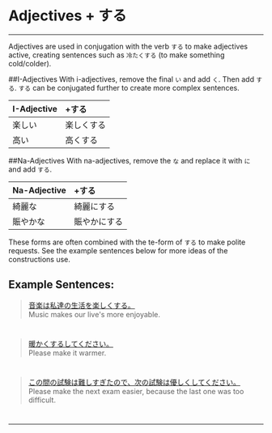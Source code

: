 # Adjectives + する
 ---
Adjectives are used in conjugation with the verb `する` to make adjectives active, creating sentences such as `冷たくする` (to make something cold/colder).

##I-Adjectives
With i-adjectives, remove the final `い` and add `く`. Then add `する`. `する` can be conjugated further to create more complex sentences. 

|I-Adjective|+する| 
|:--|:--|
|楽しい|楽しくする|
|高い|高くする|　

##Na-Adjectives
With na-adjectives, remove the `な` and replace it with `に` and add `する`.

|Na-Adjective|+する| 
|:--|:--|
|綺麗な|綺麗にする|
|賑やかな|賑やかにする|　

These forms are often combined with the te-form of `する` to make polite requests. See the example sentences below for more ideas of the constructions use.

## Example Sentences:
> [音楽は私達の生活を楽しくする。]()  
> Music makes our live's more enjoyable.

#


> [暖かくするしてください。]()  
> Please make it warmer.

#


> [この間の試験は難しすぎたので、次の試験は優しくしてください。]()  
> Please make the next exam easier, because the last one was too difficult.

#


 ---
